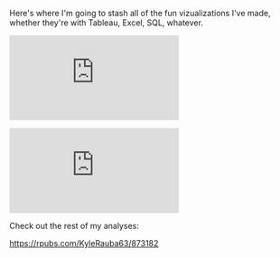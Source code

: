 Here's where I'm going to stash all of the fun vizualizations I've made, whether they're with Tableau, Excel, SQL, whatever. 


![ok](https://github.com/KyleRauba63/projects/blob/main/Pok%C3%A9mon%201-718%20Evolution%20and%20Move%20Effectiveness.pdf)


![right](https://github.com/KyleRauba63/projects/blob/main/Pok%C3%A9mon%201-718%20Types%20and%20Statistics.pdf)

Check out the rest of my analyses:

https://rpubs.com/KyleRauba63/873182


